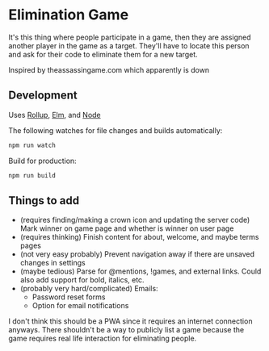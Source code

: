# Elimination Game

It's this thing where people participate in a game, then they are assigned another player in the game as a target. They'll have to locate this person and ask for their code to eliminate them for a new target.

Inspired by theassassingame.com which apparently is down

## Development

Uses [Rollup](https://rollupjs.org/guide/en/), [Elm](https://elm-lang.org/), and [Node](https://nodejs.org/)

The following watches for file changes and builds automatically:

```sh
npm run watch
```

Build for production:

```sh
npm run build
```

## Things to add

- (requires finding/making a crown icon and updating the server code) Mark winner on game page and whether is winner on user page
- (requires thinking) Finish content for about, welcome, and maybe terms pages
- (not very easy probably) Prevent navigation away if there are unsaved changes in settings
- (maybe tedious) Parse for \@mentions, !games, and external links. Could also add support for bold, italics, etc.
- (probably very hard/complicated) Emails:
  - Password reset forms
  - Option for email notifications

I don't think this should be a PWA since it requires an internet connection anyways. There shouldn't be a way to publicly list a game because the game requires real life interaction for eliminating people.
